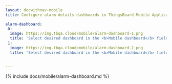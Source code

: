 ```yaml
---
layout: docwithnav-mobile
title: Configure alarm details dashboards in ThingsBoard Mobile Application

alarm-dashboard:
 0:
  image: https://img.tbqa.cloud/mobile/alarm-dashboard-1.png
  title: 'Select desired dashboard in the <b>Mobile dashboard</b> field'
 1:
  image: https://img.tbqa.cloud/mobile/alarm-dashboard-2.png
  title: 'Select desired dashboard in the <b>Mobile dashboard</b> field'


---
```


{% include docs/mobile/alarm-dashboard.md %}
